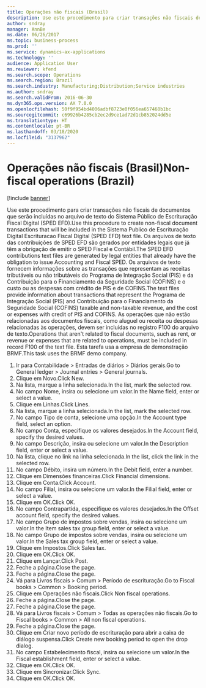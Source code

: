 ```yaml
---
title: Operações não fiscais (Brasil)
description: Use este procedimento para criar transações não fiscais de documentos que serão incluídas no arquivo de texto do Sistema Público de Escrituração Fiscal Digital (SPED EFD).
author: sndray
manager: AnnBe
ms.date: 06/26/2017
ms.topic: business-process
ms.prod: ''
ms.service: dynamics-ax-applications
ms.technology: ''
audience: Application User
ms.reviewer: kfend
ms.search.scope: Operations
ms.search.region: Brazil
ms.search.industry: Manufacturing;Distribution;Service industries
ms.author: sndray
ms.search.validFrom: 2016-06-30
ms.dyn365.ops.version: AX 7.0.0
ms.openlocfilehash: 50f9f954bd4006adbf8723e0f056ea657468b1bc
ms.sourcegitcommit: c69926b4285cb2ec2d9ce1ad72d1cb852024dd5e
ms.translationtype: HT
ms.contentlocale: pt-BR
ms.lasthandoff: 03/18/2020
ms.locfileid: "3137962"
---
```

# <a name="non-fiscal-operations-brazil"></a><span data-ttu-id="6e215-103">Operações não fiscais (Brasil)</span><span class="sxs-lookup"><span data-stu-id="6e215-103">Non-fiscal operations (Brazil)</span></span>

[!include [banner](../../includes/banner.md)]

<span data-ttu-id="6e215-104">Use este procedimento para criar transações não fiscais de documentos que serão incluídas no arquivo de texto do Sistema Público de Escrituração Fiscal Digital (SPED EFD).</span><span class="sxs-lookup"><span data-stu-id="6e215-104">Use this procedure to create non-fiscal document transactions that will be included in the Sistema Publico de Escrituração Digital Escrituracao Fiscal Digital (SPED EFD) text file.</span></span> <span data-ttu-id="6e215-105">Os arquivos de texto das contribuições de SPED EFD são gerados por entidades legais que já têm a obrigação de emitir o SPED Fiscal e Contábil.</span><span class="sxs-lookup"><span data-stu-id="6e215-105">The SPED EFD contributions text files are generated by legal entities that already have the obligation to issue Accounting and Fiscal SPED.</span></span> <span data-ttu-id="6e215-106">Os arquivos de texto fornecem informações sobre as transações que representam as receitas tributáveis ou não tributáveis do Programa de Integração Social (PIS) e da Contribuição para o Financiamento da Seguridade Social (COFINS) e o custo ou as despesas com crédito de PIS e de COFINS.</span><span class="sxs-lookup"><span data-stu-id="6e215-106">The text files provide information about transactions that represent the Programa de Integração Social (PIS) and Contribuição para o Financiamento da Seguridade Social (COFINS) taxable and non-taxable revenue, and the cost or expenses with credit of PIS and COFINS.</span></span> <span data-ttu-id="6e215-107">As operações que não estão relacionadas aos documentos fiscais, como aluguel ou receita ou despesas relacionadas às operações, devem ser incluídas no registro F100 do arquivo de texto.</span><span class="sxs-lookup"><span data-stu-id="6e215-107">Operations that aren't related to fiscal documents, such as rent, or revenue or expenses that are related to operations, must be included in record F100 of the text file.</span></span> <span data-ttu-id="6e215-108">Esta tarefa usa a empresa de demonstração BRMF.</span><span class="sxs-lookup"><span data-stu-id="6e215-108">This task uses the BRMF demo company.</span></span>

1. <span data-ttu-id="6e215-109">Ir para Contabilidade > Entradas de diários > Diários gerais.</span><span class="sxs-lookup"><span data-stu-id="6e215-109">Go to General ledger > Journal entries > General journals.</span></span>
2. <span data-ttu-id="6e215-110">Clique em Novo.</span><span class="sxs-lookup"><span data-stu-id="6e215-110">Click New.</span></span>
3. <span data-ttu-id="6e215-111">Na lista, marque a linha selecionada.</span><span class="sxs-lookup"><span data-stu-id="6e215-111">In the list, mark the selected row.</span></span>
4. <span data-ttu-id="6e215-112">No campo Nome, insira ou selecione um valor.</span><span class="sxs-lookup"><span data-stu-id="6e215-112">In the Name field, enter or select a value.</span></span>
5. <span data-ttu-id="6e215-113">Clique em Linhas.</span><span class="sxs-lookup"><span data-stu-id="6e215-113">Click Lines.</span></span>
6. <span data-ttu-id="6e215-114">Na lista, marque a linha selecionada.</span><span class="sxs-lookup"><span data-stu-id="6e215-114">In the list, mark the selected row.</span></span>
7. <span data-ttu-id="6e215-115">No campo Tipo de conta, selecione uma opção.</span><span class="sxs-lookup"><span data-stu-id="6e215-115">In the Account type field, select an option.</span></span>
8. <span data-ttu-id="6e215-116">No campo Conta, especifique os valores desejados.</span><span class="sxs-lookup"><span data-stu-id="6e215-116">In the Account field, specify the desired values.</span></span>
9. <span data-ttu-id="6e215-117">No campo Descrição, insira ou selecione um valor.</span><span class="sxs-lookup"><span data-stu-id="6e215-117">In the Description field, enter or select a value.</span></span>
10. <span data-ttu-id="6e215-118">Na lista, clique no link na linha selecionada.</span><span class="sxs-lookup"><span data-stu-id="6e215-118">In the list, click the link in the selected row.</span></span>
11. <span data-ttu-id="6e215-119">No campo Débito, insira um número.</span><span class="sxs-lookup"><span data-stu-id="6e215-119">In the Debit field, enter a number.</span></span>
12. <span data-ttu-id="6e215-120">Clique em Dimensões financeiras.</span><span class="sxs-lookup"><span data-stu-id="6e215-120">Click Financial dimensions.</span></span>
13. <span data-ttu-id="6e215-121">Clique em Conta.</span><span class="sxs-lookup"><span data-stu-id="6e215-121">Click Account.</span></span>
14. <span data-ttu-id="6e215-122">No campo Filial, insira ou selecione um valor.</span><span class="sxs-lookup"><span data-stu-id="6e215-122">In the Filial field, enter or select a value.</span></span>
15. <span data-ttu-id="6e215-123">Clique em OK.</span><span class="sxs-lookup"><span data-stu-id="6e215-123">Click OK.</span></span>
16. <span data-ttu-id="6e215-124">No campo Contrapartida, especifique os valores desejados.</span><span class="sxs-lookup"><span data-stu-id="6e215-124">In the Offset account field, specify the desired values.</span></span>
17. <span data-ttu-id="6e215-125">No campo Grupo de impostos sobre vendas, insira ou selecione um valor.</span><span class="sxs-lookup"><span data-stu-id="6e215-125">In the Item sales tax group field, enter or select a value.</span></span>
18. <span data-ttu-id="6e215-126">No campo Grupo de impostos sobre vendas, insira ou selecione um valor.</span><span class="sxs-lookup"><span data-stu-id="6e215-126">In the Sales tax group field, enter or select a value.</span></span>
19. <span data-ttu-id="6e215-127">Clique em Impostos.</span><span class="sxs-lookup"><span data-stu-id="6e215-127">Click Sales tax.</span></span>
20. <span data-ttu-id="6e215-128">Clique em OK.</span><span class="sxs-lookup"><span data-stu-id="6e215-128">Click OK.</span></span>
21. <span data-ttu-id="6e215-129">Clique em Lançar.</span><span class="sxs-lookup"><span data-stu-id="6e215-129">Click Post.</span></span>
22. <span data-ttu-id="6e215-130">Feche a página.</span><span class="sxs-lookup"><span data-stu-id="6e215-130">Close the page.</span></span>
23. <span data-ttu-id="6e215-131">Feche a página.</span><span class="sxs-lookup"><span data-stu-id="6e215-131">Close the page.</span></span>
24. <span data-ttu-id="6e215-132">Vá para Livros fiscais > Comum > Período de escrituração.</span><span class="sxs-lookup"><span data-stu-id="6e215-132">Go to Fiscal books > Common > Booking period.</span></span>
25. <span data-ttu-id="6e215-133">Clique em Operações não fiscais.</span><span class="sxs-lookup"><span data-stu-id="6e215-133">Click Non fiscal operations.</span></span>
26. <span data-ttu-id="6e215-134">Feche a página.</span><span class="sxs-lookup"><span data-stu-id="6e215-134">Close the page.</span></span>
27. <span data-ttu-id="6e215-135">Feche a página.</span><span class="sxs-lookup"><span data-stu-id="6e215-135">Close the page.</span></span>
28. <span data-ttu-id="6e215-136">Vá para Livros fiscais > Comum > Todas as operações não fiscais.</span><span class="sxs-lookup"><span data-stu-id="6e215-136">Go to Fiscal books > Common > All non fiscal operations.</span></span>
29. <span data-ttu-id="6e215-137">Feche a página.</span><span class="sxs-lookup"><span data-stu-id="6e215-137">Close the page.</span></span>
30. <span data-ttu-id="6e215-138">Clique em Criar novo período de escrituração para abrir a caixa de diálogo suspensa.</span><span class="sxs-lookup"><span data-stu-id="6e215-138">Click Create new booking period to open the drop dialog.</span></span>
31. <span data-ttu-id="6e215-139">No campo Estabelecimento fiscal, insira ou selecione um valor.</span><span class="sxs-lookup"><span data-stu-id="6e215-139">In the Fiscal establishment field, enter or select a value.</span></span>
32. <span data-ttu-id="6e215-140">Clique em OK.</span><span class="sxs-lookup"><span data-stu-id="6e215-140">Click OK.</span></span>
33. <span data-ttu-id="6e215-141">Clique em Sincronizar.</span><span class="sxs-lookup"><span data-stu-id="6e215-141">Click Sync.</span></span>
34. <span data-ttu-id="6e215-142">Clique em OK.</span><span class="sxs-lookup"><span data-stu-id="6e215-142">Click OK.</span></span>

